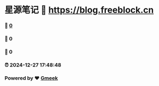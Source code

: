 # 星源笔记 :link: https://blog.freeblock.cn 
### :page_facing_up: [0](https://blog.freeblock.cn/tag.html) 
### :speech_balloon: 0 
### :hibiscus: 0 
### :alarm_clock: 2024-12-27 17:48:48 
### Powered by :heart: [Gmeek](https://github.com/Meekdai/Gmeek)

